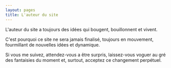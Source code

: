 ```yaml
---
layout: pages
title: L'auteur du site
---
```


L'auteur du site a toujours des idées qui bougent, bouillonnent et vivent.

C'est pourquoi ce site ne sera jamais finalisé, toujours en mouvement, fourmillant de nouvelles idées et dynamique.

Si vous me suivez, attendez-vous a être surpris, laissez-vous voguer au gré
des fantaisies du moment et, surtout, acceptez ce changement perpétuel.

